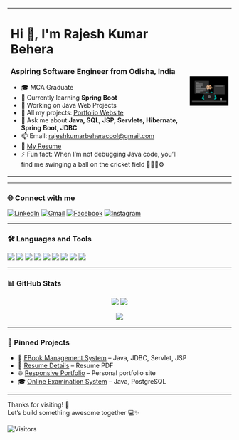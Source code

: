 <table>
  <tr>
    <td>
      <h1>Hi 👋, I'm Rajesh Kumar Behera</h1>
      <h3>Aspiring Software Engineer from Odisha, India</h3>
      <ul>
        <li>🎓 MCA Graduate</li>
        <li>🌱 Currently learning <strong>Spring Boot</strong></li>
        <li>🔧 Working on Java Web Projects</li>
        <li>📁 All my projects: <a href="https://rajeshkumarbehera9583250735.github.io/Responsive_Portfolio/">Portfolio Website</a></li>
        <li>💬 Ask me about <strong>Java, SQL, JSP, Servlets, Hibernate, Spring Boot, JDBC</strong></li>
        <li>📫 Email: <a href="mailto:rajeshkumarbeheracool@gmail.com">rajeshkumarbeheracool@gmail.com</a></li>
        <li>📄 <a href="https://rajeshkumarbehera9583250735.github.io/Resume-Details/">My Resume</a></li>
        <li>⚡ Fun fact: When I’m not debugging Java code, you’ll find me swinging a ball on the cricket field 👨‍💻🏏⚙️</li>
      </ul>
    </td>
    <td>
      <img src="https://raw.githubusercontent.com/rajeshkumarbehera9583250735/rajeshkumarbehera9583250735/main/Hacker%20Image.gif" width="300" alt="Hacker GIF" />
    </td>
  </tr>
</table>


---

### 🌐 Connect with me

[![LinkedIn](https://img.shields.io/badge/LinkedIn-blue?style=for-the-badge&logo=linkedin&logoColor=white)](https://www.linkedin.com/in/rajesh-kumar-behera-rk/)
[![Gmail](https://img.shields.io/badge/Gmail-D14836?style=for-the-badge&logo=gmail&logoColor=white)](mailto:rajeshkumarbeheracool@gmail.com)
[![Facebook](https://img.shields.io/badge/Facebook-1877F2?style=for-the-badge&logo=facebook&logoColor=white)](https://www.facebook.com/people/Rajesh-Behera/pfbid02wb3XzvR6f9fhykRaL2cLvdd5wwk4K4rjKdWazd1KxsHb6XQGpQ7hqR9QeNoH8WW7l/)
[![Instagram](https://img.shields.io/badge/Instagram-E4405F?style=for-the-badge&logo=instagram&logoColor=white)](https://www.instagram.com/im._rajesh_/)

---

### 🛠️ Languages and Tools

<p align="left">
  <img src="https://img.shields.io/badge/Java-ED8B00?style=for-the-badge&logo=java&logoColor=white"/>
  <img src="https://img.shields.io/badge/JDBC-003B57?style=for-the-badge"/>
  <img src="https://img.shields.io/badge/Servlets-green?style=for-the-badge"/>
  <img src="https://img.shields.io/badge/JSP-blue?style=for-the-badge"/>
  <img src="https://img.shields.io/badge/Spring%20Boot-6DB33F?style=for-the-badge&logo=springboot&logoColor=white"/>
  <img src="https://img.shields.io/badge/MySQL-00758F?style=for-the-badge&logo=mysql&logoColor=white"/>
  <img src="https://img.shields.io/badge/HTML5-e34c26?style=for-the-badge&logo=html5&logoColor=white"/>
  <img src="https://img.shields.io/badge/CSS3-264de4?style=for-the-badge&logo=css3&logoColor=white"/>
  <img src="https://img.shields.io/badge/JavaScript-f7df1e?style=for-the-badge&logo=javascript&logoColor=black"/>
</p>

---

### 📊 GitHub Stats

<p align="center">
  <img src="https://github-readme-stats.vercel.app/api?username=rajeshkumarbehera9583250735&show_icons=true&theme=radical" width="400" />
  <img src="https://github-readme-streak-stats.herokuapp.com/?user=rajeshkumarbehera9583250735&theme=radical" width="400" />
</p>

<p align="center">
  <img src="https://github-readme-stats.vercel.app/api/top-langs/?username=rajeshkumarbehera9583250735&layout=compact&theme=radical" width="400" />
</p>

---

### 📌 Pinned Projects

- 🎯 [EBook Management System](https://github.com/rajeshkumarbehera9583250735/EBook-Management-System) – Java, JDBC, Servlet, JSP  
- 📝 [Resume Details](https://github.com/rajeshkumarbehera9583250735/Resume-Details) – Resume PDF  
- 🌐 [Responsive Portfolio](https://rajeshkumarbehera9583250735.github.io/Responsive_Portfolio/) – Personal portfolio site  
- 🎓 [Online Examination System](https://github.com/rajeshkumarbehera9583250735/online-examination-system) – Java, PostgreSQL

---

Thanks for visiting! 🙏  
Let’s build something awesome together 💻✨  

![Visitors](https://visitor-badge.laobi.icu/badge?page_id=rajeshkumarbehera9583250735.rajeshkumarbehera9583250735)


